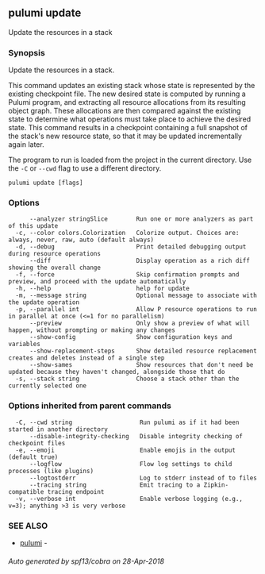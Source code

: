 ## pulumi update

Update the resources in a stack

### Synopsis


Update the resources in a stack.

This command updates an existing stack whose state is represented by the existing checkpoint
file. The new desired state is computed by running a Pulumi program, and extracting all resource
allocations from its resulting object graph. These allocations are then compared against the
existing state to determine what operations must take place to achieve the desired state. This
command results in a checkpoint containing a full snapshot of the stack's new resource state, so
that it may be updated incrementally again later.

The program to run is loaded from the project in the current directory. Use the `-C` or
`--cwd` flag to use a different directory.

```
pulumi update [flags]
```

### Options

```
      --analyzer stringSlice        Run one or more analyzers as part of this update
  -c, --color colors.Colorization   Colorize output. Choices are: always, never, raw, auto (default always)
  -d, --debug                       Print detailed debugging output during resource operations
      --diff                        Display operation as a rich diff showing the overall change
  -f, --force                       Skip confirmation prompts and preview, and proceed with the update automatically
  -h, --help                        help for update
  -m, --message string              Optional message to associate with the update operation
  -p, --parallel int                Allow P resource operations to run in parallel at once (<=1 for no parallelism)
      --preview                     Only show a preview of what will happen, without prompting or making any changes
      --show-config                 Show configuration keys and variables
      --show-replacement-steps      Show detailed resource replacement creates and deletes instead of a single step
      --show-sames                  Show resources that don't need be updated because they haven't changed, alongside those that do
  -s, --stack string                Choose a stack other than the currently selected one
```

### Options inherited from parent commands

```
  -C, --cwd string                   Run pulumi as if it had been started in another directory
      --disable-integrity-checking   Disable integrity checking of checkpoint files
  -e, --emoji                        Enable emojis in the output (default true)
      --logflow                      Flow log settings to child processes (like plugins)
      --logtostderr                  Log to stderr instead of to files
      --tracing string               Emit tracing to a Zipkin-compatible tracing endpoint
  -v, --verbose int                  Enable verbose logging (e.g., v=3); anything >3 is very verbose
```

### SEE ALSO
* [pulumi](pulumi.md)	 - 

###### Auto generated by spf13/cobra on 28-Apr-2018
